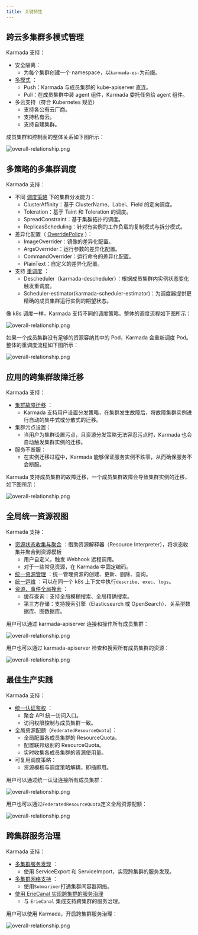 ```yaml
---
title: 关键特性
---
```


## 跨云多集群多模式管理

Karmada 支持：

* 安全隔离：
  * 为每个集群创建一个 namespace，以`karmada-es-`为前缀。
* [多模式](../userguide/clustermanager/cluster-registration.md) ：
  * Push：Karmada 与成员集群的 kube-apiserver 直连。
  * Pull：在成员集群中装 agent 组件，Karmada 委托任务给 agent 组件。
* 多云支持（符合 Kubernetes 规范）
  * 支持各公有云厂商。
  * 支持私有云。
  * 支持自建集群。
  
成员集群和控制面的整体关系如下图所示：

![overall-relationship.png](../resources/key-features/overall-relationship.png)

## 多策略的多集群调度

Karmada 支持：

* 不同 [调度策略](../userguide/scheduling/resource-propagating.md) 下的集群分发能力：
  * ClusterAffinity：基于 ClusterName、Label、Field 的定向调度。
  * Toleration：基于 Taint 和 Toleration 的调度。
  * SpreadConstraint：基于集群拓扑的调度。
  * ReplicasScheduling：针对有实例的工作负载的复制模式与拆分模式。
* 差异化配置（ [OverridePolicy](../userguide/scheduling/override-policy.md) ）：
  * ImageOverrider：镜像的差异化配置。
  * ArgsOverrider：运行参数的差异化配置。
  * CommandOverrider：运行命令的差异化配置。
  * PlainText：自定义的差异化配置。
* 支持 [重调度](../userguide/scheduling/descheduler.md) ：
  * Descheduler（karmada-descheduler）：根据成员集群内实例状态变化触发重调度。
  * Scheduler-estimator(karmada-scheduler-estimator)：为调度器提供更精确的成员集群运行实例的期望状态。

像 k8s 调度一样，Karmada 支持不同的调度策略。整体的调度流程如下图所示：

![overall-relationship.png](../resources/key-features/overall-scheduling.png)

如果一个成员集群没有足够的资源容纳其中的 Pod，Karmada 会重新调度 Pod。整体的重调度流程如下图所示：

![overall-relationship.png](../resources/key-features/overall-rescheduling.png)

## 应用的跨集群故障迁移

Karmada 支持：

* [集群故障迁移](../userguide/failover/cluster-failover.md) ：
  * Karmada 支持用户设置分发策略，在集群发生故障后，将故障集群实例进行自动的集中式或分散式的迁移。
* 集群污点设置：
  * 当用户为集群设置污点，且资源分发策略无法容忍污点时，Karmada 也会自动触发集群实例的迁移。
* 服务不断服：
  * 在实例迁移过程中，Karmada 能够保证服务实例不跌零，从而确保服务不会断服。

Karmada 支持成员集群的故障迁移，一个成员集群故障会导致集群实例的迁移，如下图所示：

![overall-relationship.png](../resources/key-features/cluster-failover.png)

## 全局统一资源视图

Karmada 支持：

* [资源状态收集与聚合](../userguide/globalview/customizing-resource-interpreter.md) ：借助资源解释器（Resource Interpreter），将状态收集并聚合到资源模板
  * 用户自定义，触发 Webhook 远程调用。
  * 对于一些常见资源，在 Karmada 中固定编码。
* [统一资源管理](../userguide/globalview/aggregated-api-endpoint.md) ：统一管理资源的创建、更新、删除、查询。
* [统一运维](../userguide/globalview/proxy-global-resource.md) ：可以在同一个 k8s 上下文中执行`describe`、`exec`、`logs`。
* [资源、事件全局搜索](../tutorials/karmada-search.md) ：
  * 缓存查询：支持全局模糊搜索、全局精确搜索。
  * 第三方存储：支持搜索引擎（Elasticsearch 或 OpenSearch）、关系型数据库、图数据库。

用户可以通过 karmada-apiserver 连接和操作所有成员集群：

![overall-relationship.png](../resources/key-features/unified-operation.png)

用户也可以通过 karmada-apiserver 检查和搜索所有成员集群的资源：

![overall-relationship.png](../resources/key-features/unified-resourcequota.png)

## 最佳生产实践

Karmada 支持：

* [统一认证鉴权](../userguide/bestpractices/unified-auth.md) ：
  * 聚合 API 统一访问入口。
  * 访问权限控制与成员集群一致。
* 全局资源配额（`FederatedResourceQuota`）：
  * 全局配置各成员集群的 ResourceQuota。
  * 配置联邦级别的 ResourceQuota。
  * 实时收集各成员集群的资源使用量。
* 可复用调度策略：
  * 资源模板与调度策略解耦，即插即用。

用户可以通过统一认证连接所有成员集群：

![overall-relationship.png](../resources/key-features/unified-access.png)

用户也可以通过`FederatedResourceQuota`定义全局资源配额：

![overall-relationship.png](../resources/key-features/unified-resourcequota.png)

## 跨集群服务治理

Karmada 支持：

* [多集群服务发现](../userguide/service/multi-cluster-service.md) ：
  * 使用 ServiceExport 和 ServiceImport，实现跨集群的服务发现。
* [多集群网络支持](../userguide/network/working-with-submariner.md) ：
  * 使用`Submariner`打通集群间容器网络。
* [使用 ErieCanal 实现跨集群的服务治理](../userguide/service/working-with-eriecanal.md)
  * 与 `ErieCanal` 集成支持跨集群的服务治理。

用户可以使用 Karmada，开启跨集群服务治理：

![overall-relationship.png](../resources/key-features/service-governance.png)
